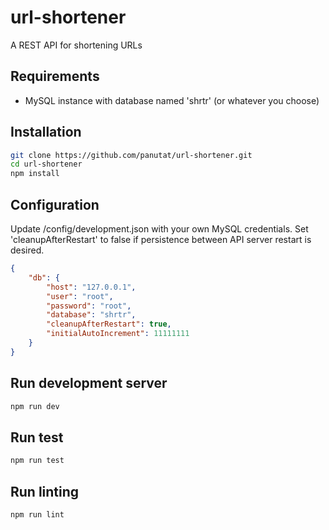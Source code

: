 # url-shortener
A REST API for shortening URLs

## Requirements

* MySQL instance with database named 'shrtr' (or whatever you choose)

## Installation

```sh
git clone https://github.com/panutat/url-shortener.git
cd url-shortener
npm install
```
## Configuration

Update /config/development.json with your own MySQL credentials.
Set 'cleanupAfterRestart' to false if persistence between API server restart is desired.

```json
{
    "db": {
        "host": "127.0.0.1",
        "user": "root",
        "password": "root",
        "database": "shrtr",
        "cleanupAfterRestart": true,
        "initialAutoIncrement": 11111111
    }
}
```

## Run development server

```sh
npm run dev
```

## Run test

```sh
npm run test
```

## Run linting

```sh
npm run lint
```
